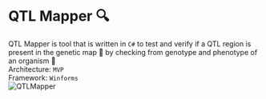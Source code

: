 # QTL Mapper  :mag:
QTL Mapper is tool that is written in `C#` to test and verify if a QTL region is present in the genetic map :scroll: by checking from genotype and phenotype of an organism :bug:\
Architecture: `MVP` \
Framework: `Winforms`\
![QTLMapper](https://user-images.githubusercontent.com/15849186/105042009-686eed00-5a6c-11eb-9727-94692f9767c6.png)
